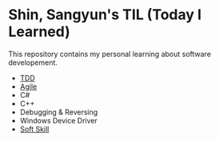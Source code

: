 # Shin, Sangyun's TIL (Today I Learned)

This repository contains my personal learning about software developement.

* [TDD](TDD/README.md)
* [Agile](https://github.com/tipop/Agile/wiki/Agile)
* C#
* C++
* Debugging & Reversing
* Windows Device Driver
* [Soft Skill](https://github.com/tipop/SoftSkill/wiki/Soft-Skill)
